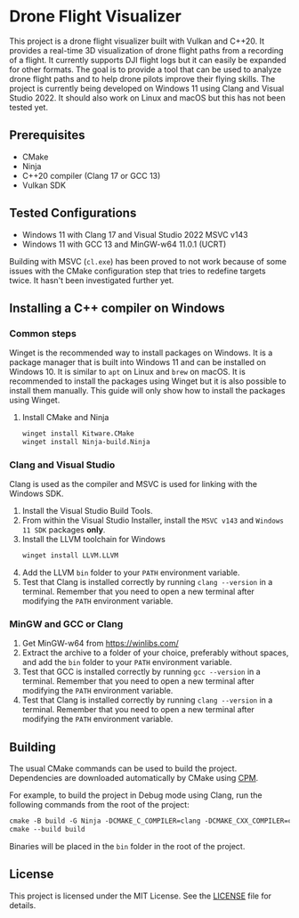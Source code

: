# Drone Flight Visualizer

This project is a drone flight visualizer built with Vulkan and C++20. It provides a real-time 3D visualization of drone flight paths from a recording of a flight. It currently supports DJI flight logs but it can easily be expanded for other formats. The goal is to provide a tool that can be used to analyze drone flight paths and to help drone pilots improve their flying skills. The project is currently being developed on Windows 11 using Clang and Visual Studio 2022. It should also work on Linux and macOS but this has not been tested yet.

## Prerequisites

- CMake
- Ninja
- C++20 compiler (Clang 17 or GCC 13)
- Vulkan SDK

## Tested Configurations
- Windows 11 with Clang 17 and Visual Studio 2022 MSVC v143
- Windows 11 with GCC 13 and MinGW-w64 11.0.1 (UCRT)

Building with MSVC (`cl.exe`) has been proved to not work because of some issues with the CMake configuration step that tries to redefine targets twice. It hasn't been investigated further yet.

## Installing a C++ compiler on Windows

### Common steps

Winget is the recommended way to install packages on Windows. It is a package manager that is built into Windows 11 and can be installed on Windows 10. It is similar to `apt` on Linux and `brew` on macOS. It is recommended to install the packages using Winget but it is also possible to install them manually. This guide will only show how to install the packages using Winget.

1. Install CMake and Ninja
    ```ps
    winget install Kitware.CMake
    winget install Ninja-build.Ninja
    ```

### Clang and Visual Studio

Clang is used as the compiler and MSVC is used for linking with the Windows SDK. 

1. Install the Visual Studio Build Tools.
2. From within the Visual Studio Installer, install the `MSVC v143` and `Windows 11 SDK` packages **only**.
3. Install the LLVM toolchain for Windows
    ```ps
    winget install LLVM.LLVM
    ```
4. Add the LLVM `bin` folder to your `PATH` environment variable.
5. Test that Clang is installed correctly by running `clang --version` in a terminal. Remember that you need to open a new terminal after modifying the `PATH` environment variable.

### MinGW and GCC or Clang

1. Get MinGW-w64 from https://winlibs.com/
2. Extract the archive to a folder of your choice, preferably without spaces, and add the `bin` folder to your `PATH` environment variable.
3. Test that GCC is installed correctly by running `gcc --version` in a terminal. Remember that you need to open a new terminal after modifying the `PATH` environment variable.
4. Test that Clang is installed correctly by running `clang --version` in a terminal. Remember that you need to open a new terminal after modifying the `PATH` environment variable.

## Building

The usual CMake commands can be used to build the project. Dependencies are downloaded automatically by CMake using [CPM](https://github.com/cpm-cmake/CPM.cmake).

For example, to build the project in Debug mode using Clang, run the following commands from the root of the project:
```ps
cmake -B build -G Ninja -DCMAKE_C_COMPILER=clang -DCMAKE_CXX_COMPILER=clang++ -DCMAKE_BUILD_TYPE=Debug
cmake --build build
```

Binaries will be placed in the `bin` folder in the root of the project.

## License

This project is licensed under the MIT License. See the [LICENSE](LICENSE) file for details.
